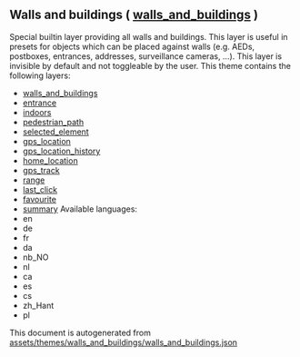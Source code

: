 [//]: # (WARNING: this file is automatically generated. Please find the sources at the bottom and edit those sources)

## Walls and buildings ( [walls_and_buildings](https://mapcomplete.org/walls_and_buildings) )
Special builtin layer providing all walls and buildings. This layer is useful in presets for objects which can be placed against walls (e.g. AEDs, postboxes, entrances, addresses, surveillance cameras, …). This layer is invisible by default and not toggleable by the user.
This theme contains the following layers:
 - [walls_and_buildings](../Layers/walls_and_buildings.md)
 - [entrance](../Layers/entrance.md)
 - [indoors](../Layers/indoors.md)
 - [pedestrian_path](../Layers/pedestrian_path.md)
 - [selected_element](../Layers/selected_element.md)
 - [gps_location](../Layers/gps_location.md)
 - [gps_location_history](../Layers/gps_location_history.md)
 - [home_location](../Layers/home_location.md)
 - [gps_track](../Layers/gps_track.md)
 - [range](../Layers/range.md)
 - [last_click](../Layers/last_click.md)
 - [favourite](../Layers/favourite.md)
 - [summary](../Layers/summary.md)
Available languages:
 - en
 - de
 - fr
 - da
 - nb_NO
 - nl
 - ca
 - es
 - cs
 - zh_Hant
 - pl


This document is autogenerated from [assets/themes/walls_and_buildings/walls_and_buildings.json](https://github.com/pietervdvn/MapComplete/blob/develop/assets/themes/walls_and_buildings/walls_and_buildings.json)
